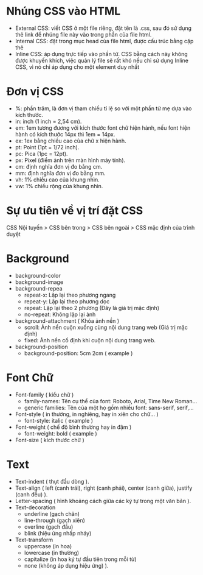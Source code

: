 # Nhúng CSS vào HTML
- External CSS: viết CSS ở một file riêng, đặt tên là <name>.css, sau đó sử dụng thẻ link để nhúng file này vào trong phần <head> của file html.
- Internal CSS: đặt trong mục head của file html, được cấu trúc bằng cặp thẻ <style></style>
- Inline CSS: áp dụng trực tiếp vào phần tử. CSS bằng cách này không được khuyến khích, việc quản lý file sẽ rất khó nếu chỉ sử dụng Inline CSS, vì nó chỉ áp dụng cho một element duy nhất
# Đơn vị CSS
- %: phần trăm, là đơn vị tham chiếu tỉ lệ so với một phần tử mẹ dựa vào kích thước.
- in: inch (1 inch = 2,54 cm).
- em: 1em tương đương với kích thước font chữ hiện hành, nếu font hiện hành có kích thước 14px thì 1em = 14px.
- ex: 1ex bằng chiều cao của chữ x hiện hành.
- pt: Point (1pt = 1/72 inch).
- pc: Pica (1pc = 12pt).
- px: Pixel (điểm ảnh trên màn hình máy tính).
- cm: định nghĩa đơn vị đo bằng cm.
- mm: định nghĩa đơn vị đo bằng mm.
- vh: 1% chiều cao của khung nhìn.
- vw: 1% chiều rộng của khung nhìn.
# Sự ưu tiên về vị trí đặt CSS
CSS Nội tuyến > CSS bên trong > CSS bên ngoài > CSS mặc định của trình duyệt
# Background
- background-color
- background-image
- background-repea
  + repeat-x: Lặp lại theo phương ngang
  + repeat-y: Lặp lại theo phương dọc
  + repeat: Lặp lại theo 2 phương (Đây là giá trị mặc định) 
  + no-repeat: Không lặp lại ảnh
- background-attachment ( Khóa ảnh nền )
  + scroll: Ảnh nền cuộn xuống cùng nội dung trang web (Giá trị mặc định)
  + fixed: Ảnh nền cố định khi cuộn nội dung trang web.
- background-position
  + background-position: 5cm 2cm ( example )
# Font Chữ 
- Font-family ( kiểu chữ )
  + family-names: Tên cụ thể của font: Roboto, Arial, Time New Roman…
  + generic families: Tên của một họ gồm nhiều font: sans-serif, serif,…
- Font-style (  in thường, in nghiêng, hay in xiên cho chữ... )
  + font-style: italic ( example )
- Font-weight ( chế độ bình thường hay in đậm )
  + font-weight: bold ( example )
- Font-size ( kích thước chữ )
# Text
- Text-indent ( thụt đầu dòng ).
- Text-align ( left (canh trái), right (canh phải), center (canh giữa), justify (canh đều) ).
- Letter-spacing ( hỉnh khoảng cách giữa các ký tự trong một văn bản ).
- Text-decoration
  + underline (gạch chân)
  + line-through (gạch xiên)
  + overline (gạch đầu)
  + blink (hiệu ứng nhấp nháy)
- Text-transform
	+ uppercase (in hoa)
 	+ lowercase (in thường)
  + capitalize (in hoa ký tự đầu tiên trong mỗi từ)
  + none (không áp dụng hiệu ứng) ).

    
